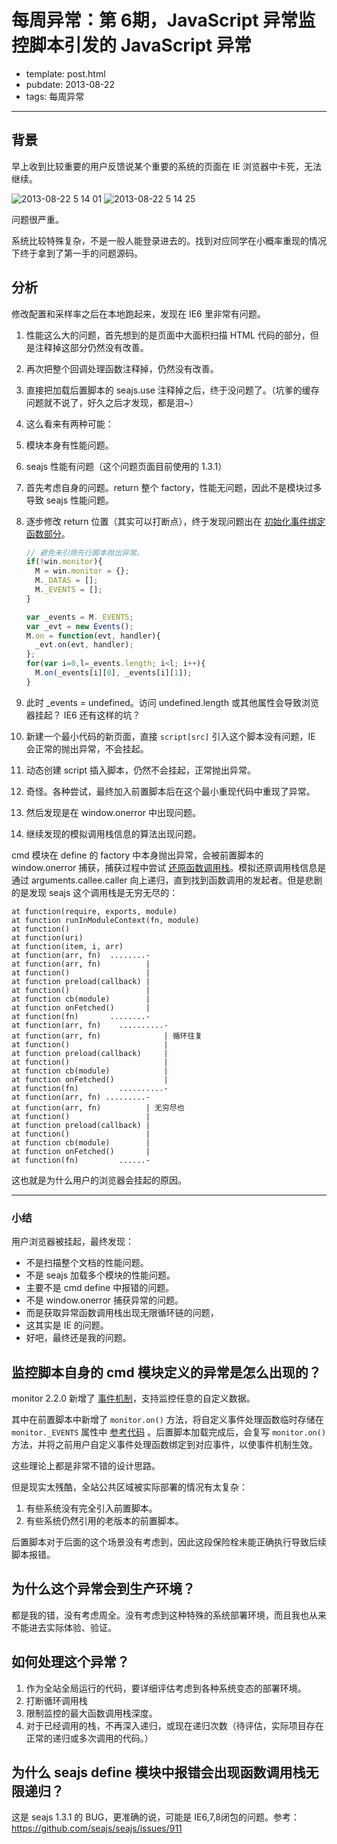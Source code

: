 
# 每周异常：第 6期，JavaScript 异常监控脚本引发的 JavaScript 异常

- template: post.html
- pubdate: 2013-08-22
- tags: 每周异常

----

## 背景

早上收到比较重要的用户反馈说某个重要的系统的页面在 IE 浏览器中卡死，无法继续。

![2013-08-22 5 14 01](https://f.cloud.github.com/assets/143572/1007567/5214e9b4-0b0b-11e3-8d43-07d34947d198.png)
![2013-08-22 5 14 25](https://f.cloud.github.com/assets/143572/1007568/523e63de-0b0b-11e3-85bd-b3adee635aef.png)

问题很严重。

系统比较特殊复杂，不是一般人能登录进去的。找到对应同学在小概率重现的情况下终于拿到了第一手的问题源码。

## 分析

修改配置和采样率之后在本地跑起来，发现在 IE6 里非常有问题。

1. 性能这么大的问题，首先想到的是页面中大面积扫描 HTML 代码的部分，但是注释掉这部分仍然没有改善。
2. 再次把整个回调处理函数注释掉，仍然没有改善。
3. 直接把加载后置脚本的 seajs.use 注释掉之后，终于没问题了。（坑爹的缓存问题就不说了，好久之后才发现，都是泪~）
4. 这么看来有两种可能：
  1. 模块本身有性能问题。
  2. seajs 性能有问题（这个问题页面目前使用的 1.3.1）
5. 首先考虑自身的问题。return 整个 factory，性能无问题，因此不是模块过多导致 seajs 性能问题。
6. 逐步修改 return 位置（其实可以打断点），终于发现问题出在 [初始化事件绑定函数部分](https://github.com/totorojs/monitor.js/blob/2.2.0/src/monitor.js#L23)。

    <!-- baseline:11 -->
    ```js
    // 避免未引用先行脚本抛出异常。
    if(!win.monitor){
      M = win.monitor = {};
      M._DATAS = [];
      M._EVENTS = [];
    }

    var _events = M._EVENTS;
    var _evt = new Events();
    M.on = function(evt, handler){
      _evt.on(evt, handler);
    };
    for(var i=0,l=_events.length; i<l; i++){
      M.on(_events[i][0], _events[i][1]);
    }
    ```
7. 此时 _events = undefined。访问 undefined.length 或其他属性会导致浏览器挂起？ IE6 还有这样的坑？
8. 新建一个最小代码的新页面，直接 `script[src]` 引入这个脚本没有问题，IE 会正常的抛出异常，不会挂起。
9. 动态创建 script 插入脚本，仍然不会挂起，正常抛出异常。
10. 奇怪。各种尝试，最终加入前置脚本后在这个最小重现代码中重现了异常。
11. 然后发现是在 window.onerror 中出现问题。
12. 继续发现的模拟调用栈信息的算法出现问题。

cmd 模块在 define 的 factory 中本身抛出异常，会被前置脚本的 window.onerror 捕获，捕获过程中尝试 [还原函数调用栈](https://github.com/totorojs/monitor.js/blob/2.2.0/src/seer.js#L66)。模拟还原调用栈信息是通过 arguments.callee.caller 向上递归，直到找到函数调用的发起者。但是悲剧的是发现 seajs 这个调用栈是无穷无尽的：

```
at function(require, exports, module)
at function runInModuleContext(fn, module)
at function()
at function(uri)
at function(item, i, arr)
at function(arr, fn)  ........-
at function(arr, fn)          |
at function()                 |
at function preload(callback) |
at function()                 |
at function cb(module)        |
at function onFetched()       |
at function(fn)       ........-
at function(arr, fn)    ..........-
at function(arr, fn)              | 循环往复
at function()                     |
at function preload(callback)     |
at function()                     |
at function cb(module)            |
at function onFetched()           |
at function(fn)         ..........-
at function(arr, fn) .........-
at function(arr, fn)          | 无穷尽也
at function()                 |
at function preload(callback) |
at function()                 |
at function cb(module)        |
at function onFetched()       |
at function(fn)         ......-
```

这也就是为什么用户的浏览器会挂起的原因。

----
### 小结

用户浏览器被挂起，最终发现：

* 不是扫描整个文档的性能问题。
* 不是 seajs 加载多个模块的性能问题。
* 主要不是 cmd define 中报错的问题。
* 不是 window.onerror 捕获异常的问题。
* 而是获取异常函数调用栈出现无限循环链的问题，
* 这其实是 IE 的问题。
* 好吧，最终还是我的问题。


## 监控脚本自身的 cmd 模块定义的异常是怎么出现的？

monitor 2.2.0 新增了 [事件机制](https://github.com/totorojs/monitor.js/issues/18)，支持监控任意的自定义数据。

其中在前置脚本中新增了 `monitor.on()` 方法，将自定义事件处理函数临时存储在 `monitor._EVENTS` 属性中 [参考代码](https://github.com/totorojs/monitor.js/blob/2.2.0/src/seer.js#L18) 。后置脚本加载完成后，会复写 `monitor.on()` 方法，并将之前用户自定义事件处理函数绑定到对应事件，以使事件机制生效。

这些理论上都是非常不错的设计思路。

但是现实太残酷，全站公共区域被实际部署的情况有太复杂：

1. 有些系统没有完全引入前置脚本。
2. 有些系统仍然引用的老版本的前置脚本。

后置脚本对于后面的这个场景没有考虑到，因此这段保险栓未能正确执行导致后续脚本报错。

## 为什么这个异常会到生产环境？

都是我的错，没有考虑周全。没有考虑到这种特殊的系统部署环境，而且我也从来不能进去实际体验、验证。

## 如何处理这个异常？

1. 作为全站全局运行的代码，要详细评估考虑到各种系统变态的部署环境。
2. 打断循环调用栈
  1. 限制监控的最大函数调用栈深度。
  2. 对于已经调用的栈，不再深入递归，或现在递归次数（待评估，实际项目存在正常的递归或多次调用的代码。）

## 为什么 seajs define 模块中报错会出现函数调用栈无限递归？

这是 seajs 1.3.1 的 BUG，更准确的说，可能是 IE6,7,8闭包的问题。参考： https://github.com/seajs/seajs/issues/911
